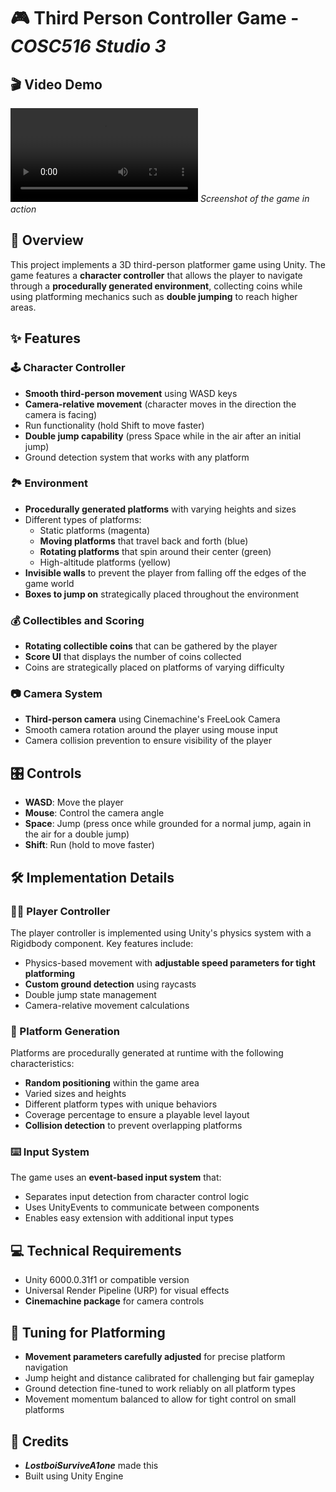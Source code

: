 # 🎮 **Third Person Controller Game - _COSC516 Studio 3_**

## 🎬 Video Demo

<video src="https://github.com/user-attachments/assets/b9d0ecf6-2680-4dce-82ce-85ce7edc4430"></video>
_Screenshot of the game in action_

## 📝 Overview
This project implements a 3D third-person platformer game using Unity. The game features a **character controller** that allows the player to navigate through a **procedurally generated environment**, collecting coins while using platforming mechanics such as **double jumping** to reach higher areas.

## ✨ Features

### 🕹️ Character Controller
- **Smooth third-person movement** using WASD keys
- **Camera-relative movement** (character moves in the direction the camera is facing)
- Run functionality (hold Shift to move faster)
- **Double jump capability** (press Space while in the air after an initial jump)
- Ground detection system that works with any platform

### 🏞️ Environment
- **Procedurally generated platforms** with varying heights and sizes
- Different types of platforms:
  - Static platforms (magenta)
  - **Moving platforms** that travel back and forth (blue)
  - **Rotating platforms** that spin around their center (green)
  - High-altitude platforms (yellow)
- **Invisible walls** to prevent the player from falling off the edges of the game world
- **Boxes to jump on** strategically placed throughout the environment

### 💰 Collectibles and Scoring
- **Rotating collectible coins** that can be gathered by the player
- **Score UI** that displays the number of coins collected
- Coins are strategically placed on platforms of varying difficulty

### 📷 Camera System
- **Third-person camera** using Cinemachine's FreeLook Camera
- Smooth camera rotation around the player using mouse input
- Camera collision prevention to ensure visibility of the player

## 🎛️ Controls
- **WASD**: Move the player
- **Mouse**: Control the camera angle
- **Space**: Jump (press once while grounded for a normal jump, again in the air for a double jump)
- **Shift**: Run (hold to move faster)

## 🛠️ Implementation Details

### 🏃‍♂️ Player Controller
The player controller is implemented using Unity's physics system with a Rigidbody component. Key features include:
- Physics-based movement with **adjustable speed parameters for tight platforming**
- **Custom ground detection** using raycasts
- Double jump state management
- Camera-relative movement calculations

### 🧩 Platform Generation
Platforms are procedurally generated at runtime with the following characteristics:
- **Random positioning** within the game area
- Varied sizes and heights
- Different platform types with unique behaviors
- Coverage percentage to ensure a playable level layout
- **Collision detection** to prevent overlapping platforms

### ⌨️ Input System
The game uses an **event-based input system** that:
- Separates input detection from character control logic
- Uses UnityEvents to communicate between components
- Enables easy extension with additional input types

## 💻 Technical Requirements
- Unity 6000.0.31f1 or compatible version
- Universal Render Pipeline (URP) for visual effects
- **Cinemachine package** for camera controls

## 🔧 Tuning for Platforming
- **Movement parameters carefully adjusted** for precise platform navigation
- Jump height and distance calibrated for challenging but fair gameplay
- Ground detection fine-tuned to work reliably on all platform types
- Movement momentum balanced to allow for tight control on small platforms

## 👏 Credits
- **_LostboiSurviveA1one_** made this 
- Built using Unity Engine
